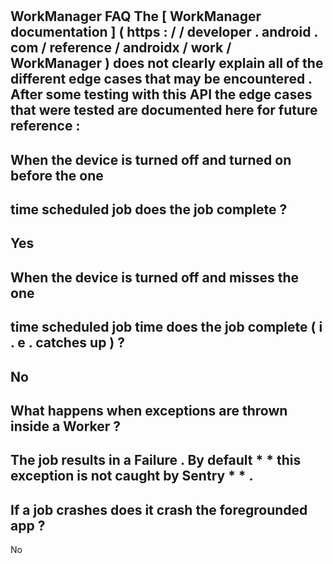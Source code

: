 #
WorkManager
FAQ
The
[
WorkManager
documentation
]
(
https
:
/
/
developer
.
android
.
com
/
reference
/
androidx
/
work
/
WorkManager
)
does
not
clearly
explain
all
of
the
different
edge
cases
that
may
be
encountered
.
After
some
testing
with
this
API
the
edge
cases
that
were
tested
are
documented
here
for
future
reference
:
-
When
the
device
is
turned
off
and
turned
on
before
the
one
-
time
scheduled
job
does
the
job
complete
?
-
Yes
-
When
the
device
is
turned
off
and
misses
the
one
-
time
scheduled
job
time
does
the
job
complete
(
i
.
e
.
catches
up
)
?
-
No
-
What
happens
when
exceptions
are
thrown
inside
a
Worker
?
-
The
job
results
in
a
Failure
.
By
default
*
*
this
exception
is
not
caught
by
Sentry
*
*
.
-
If
a
job
crashes
does
it
crash
the
foregrounded
app
?
-
No
